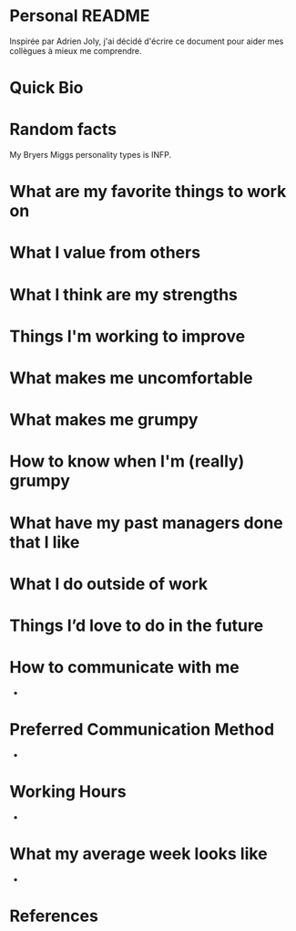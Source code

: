 
# Personal README
Inspirée par Adrien Joly, j'ai décidé d'écrire ce document pour aider mes collègues à mieux me comprendre. 

# Quick Bio 

# Random facts
My Bryers Miggs personality types is INFP. 

# What are my favorite things to work on
 

# What I value from others

# What I think are my strengths

# Things I'm working to improve
 
# What makes me uncomfortable
 
# What makes me grumpy
 
# How to know when I'm (really) grumpy
 
# What have my past managers done that I like
 
# What I do outside of work
 
# Things I’d love to do in the future
 

# How to communicate with me
- 

# Preferred Communication Method
- 

# Working Hours
- 

# What my average week looks like
-

# References
